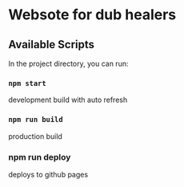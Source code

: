 # Websote for dub healers

## Available Scripts

In the project directory, you can run:

### `npm start`

development build with auto refresh

### `npm run build`

production build

### npm run deploy

deploys to github pages

